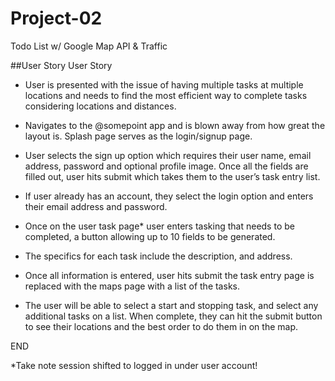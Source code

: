 # Project-02
Todo List w/ Google Map API &amp; Traffic

##User Story
User Story

- User is presented with the issue of having multiple tasks at multiple locations and needs to find the most efficient way to complete tasks considering locations and distances.

- Navigates to the @somepoint app and is blown away from how great the layout is. Splash page serves as the login/signup page.

- User selects the sign up option which requires their user name, email address, password and optional profile image. Once all the fields are filled out, user hits submit which takes them to the user’s task entry list.

- If user already has an account, they select the login option and enters their email address and password.

- Once on the user task page* user enters tasking that needs to be completed, a button allowing up to 10 fields to be generated.

- The specifics for each task include the description, and address.

- Once all information is entered, user hits submit the task entry page is replaced with the maps page with a list of the tasks.

- The user will be able to select a start and stopping task, and select any additional tasks on a list. When complete, they can hit the submit button to see their locations and the best order to do them in on the map.

END

*Take note session shifted to logged in under user account!

